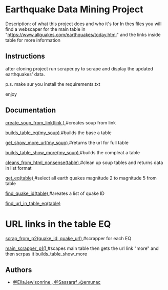 
# Earthquake Data Mining Project

Description: of what this project does and who it's for
In thes files you will find a webscaper for the main table in "https://www.allquakes.com/earthquakes/today.html"
and the links inside table for more information 

## Instructions 
after cloning project run scraper.py to scrape and display the updated earthquakes' data.

p.s. make sur you install the requirements.txt

enjoy

## Documentation

[create_soup_from_link(link ) 
](https://linktodocumentation)
#creates soup from link 

[builds_table_eq(my_soup)
](https://linktodocumentation)
#builds the base a table 

[get_show_more_url(my_soup) 
](https://linktodocumentation)
#returns the url for full table 

[builds_table_show_more(my_soup) 
](https://linktodocumentation)
#builds the compleat  a table 

[cleans_from_html_nonsense(table) 
](https://linktodocumentation)
#clean up soup tables and returns data in list format

[get_eq(table)
](https://linktodocumentation)
#select all earth quakes  magnitude 2 to magnitude 5 from table

[find_quake_id(table) 
](https://linktodocumentation)
#areates a list of quake ID

[find_url_in_table_eq(table)
](https://linktodocumentation)
# URL links in the table EQ

[scrap_from_p2(quake_id, quake_url)
](https://linktodocumentation)
#scrapper for each EQ

[main_scrapper_p1()
](https://linktodocumentation)
#scapes main table then gets the url link "more" and then scrpas it builds_table_show_more


## Authors

- [@EllaJewisonrine , @Sassaraf ,@emunac](https://www.github.com/octokatherine)
